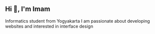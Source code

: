 ## Hi 👋, I'm Imam
Informatics student from Yogyakarta
I am passionate about developing websites and interested in interface design

<!-- <p align="left">
<a href="https://github.com/imamrdn">
  <img height="180em" src="https://github-readme-stats-eight-theta.vercel.app/api?username=imamrdn&show_icons=true&theme=algolia&include_all_commits=true&count_private=true"/>
  <img height="180em" src="https://github-readme-stats-eight-theta.vercel.app/api/top-langs/?username=imamrdn&layout=compact&langs_count=8&theme=algolia"/>
</a>
</p> -->
<!-- 
**imamrdn/imamrdn** is a ✨ _special_ ✨ repository because its `README.md` (this file) appears on your GitHub profile.

Here are some ideas to get you started:

- 🔭 I’m currently working on ...
- 🌱 I’m currently learning ...
- 👯 I’m looking to collaborate on ...
- 🤔 I’m looking for help with ...
- 💬 Ask me about ...
- 📫 How to reach me: ...
- 😄 Pronouns: ...
- ⚡ Fun fact: ...
 -->
